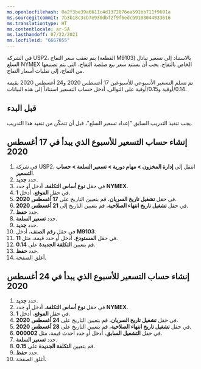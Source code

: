 ```yaml
---
ms.openlocfilehash: 0a2f3be39a6611c4d1372076ea591bb711f9691a
ms.sourcegitcommit: 7b3b18c3cb7e930dbf2f9f6edcb9108044033616
ms.translationtype: HT
ms.contentlocale: ar-SA
ms.lasthandoff: 07/22/2021
ms.locfileid: "6667855"
---
```

في الشركة USP2، يتم تعقب سعر التفاح (القطعة M9103) بالاستناد إلى تسعير تبادل السلع NYMEX الخاص بالتفاح. يجب أن يستند سعر بيع صلصة التفاح، التي يتم تصنيعها من التفاح، إلى تقلبات أسعار التفاح. 

تم تسلم التسعير الأسبوعي للأسبوعَين 17 أغسطس 2020 و24 أغسطس 2020 بقيمة 0.14/أوقية و0.15/أوقية على التوالي. أدخل حساب التسعير استناداً إلى هذه البيانات.

## <a name="before-you-begin"></a>قبل البدء
يجب تنفيذ التدريب السابق "إعداد تسعير السلع"، قبل أن تتمكّن من تنفيذ هذا التدريب.

## <a name="create-pricing-calculation-for-the-week-of-august-17-2020"></a>إنشاء حساب التسعير للأسبوع الذي يبدأ في 17 أغسطس 2020

1.  في شركة USP2، انتقل إلى **إدارة المخزون > ‏‏مهام دورية > تسعير السلعة > حساب التسعير**.
2.  حدد **جديد‏‎**.
3.  في حقل **نوع أساس التكلفة**، أدخل أو حدد **NYMEX**.
4.  في حقل **الموقع**، أدخل **1**.
5.  في حقل **تشغيل تاريخ السريان**، قم بتعيين التاريخ على **17 أغسطس 2020**.
6.  في حقل **تشغيل تاريخ انتهاء الصلاحية**، قم بتعيين التاريخ إلى **21 أغسطس 2020**.
7.  حدد **حفظ**.
1.  حدد **تسعير السلعة**.
2.  حدد **جديد‏‎**.
3. في حقل **رقم الصنف**، أدخل **M9103**.
4. في حقل **المستودع**، أدخل أو حدد قيمة، مثل **11‎**.
5. قم بتعيين **التكلفة الجديدة** على **0.14**.
6. حدد **حفظ**.
7. أغلق الصفحة.

## <a name="create-pricing-calculation-for-the-week-of-august-24-2020"></a>إنشاء حساب التسعير للأسبوع الذي يبدأ في 24 أغسطس 2020

1. حدد **جديد‏‎**.
2. في حقل **نوع أساس التكلفة**، أدخل أو حدد **NYMEX**.
3. في حقل **الموقع**، أدخل **1**.
4. في حقل **تشغيل تاريخ السريان**، قم بتعيين التاريخ على **24 أغسطس 2020**.
5. في حقل **تشغيل تاريخ انتهاء الصلاحية**، قم بتعيين التاريخ على **28 أغسطس 2020**.
6. في حقل **التشغيل السابق**، أدخل أو حدد أحدث قيمة، مثل **000002**.
1. حدد **تسعير السلعة**.
2. قم بتعيين **التكلفة الجديدة** على **0.15**.
3. حدد **حفظ**.
4. أغلق الصفحة. 
